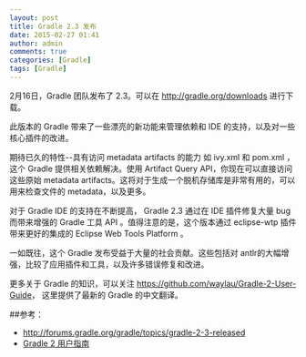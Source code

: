 ```yaml
---
layout: post
title: Gradle 2.3 发布
date: 2015-02-27 01:41
author: admin
comments: true
categories: [Gradle]
tags: [Gradle]
---
```


2月16日，Gradle 团队发布了 2.3。可以在 <http://gradle.org/downloads> 进行下载。

此版本的 Gradle 带来了一些漂亮的新功能来管理依赖和 IDE 的支持，以及对一些核心插件的改进。

期待已久的特性--具有访问 metadata artifacts 的能力 如 ivy.xml 和 pom.xml ，这个 Gradle 提供相关依赖解决。使用 Artifact Query API，你现在可以直接访问这些原始 metadata artifacts。这将对于生成一个脱机存储库是非常有用的，可以用来检查文件的 metadata，以及更多。

对于 Gradle IDE 的支持在不断提高， Gradle 2.3 通过在 IDE 插件修复大量 bug 而带来增强的  Gradle 工具 API 。值得注意的是，这个版本通过 eclipse-wtp 插件 带来更好的集成的 Eclipse Web Tools Platform 。

一如既往，这个 Gradle 发布受益于大量的社会贡献。这些包括对 antlr的大幅增强，比较了应用插件和工具，以及许多错误修复和改进。

更多关于 Gradle 的知识，可以关注 <https://github.com/waylau/Gradle-2-User-Guide>， 这里提供了最新的 Gradle 的中文翻译。

##参考：

* <http://forums.gradle.org/gradle/topics/gradle-2-3-released>
* [Gradle 2 用户指南](https://github.com/waylau/Gradle-2-User-Guide)